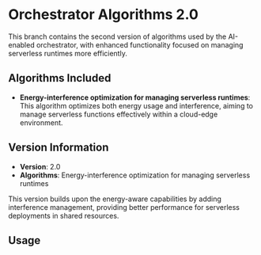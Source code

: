 # Orchestrator Algorithms 2.0

This branch contains the second version of algorithms used by the AI-enabled orchestrator, with enhanced functionality focused on managing serverless runtimes more efficiently.

## Algorithms Included
- **Energy-interference optimization for managing serverless runtimes**: This algorithm optimizes both energy usage and interference, aiming to manage serverless functions effectively within a cloud-edge environment.

## Version Information
- **Version**: 2.0
- **Algorithms**: Energy-interference optimization for managing serverless runtimes

This version builds upon the energy-aware capabilities by adding interference management, providing better performance for serverless deployments in shared resources.

## Usage

